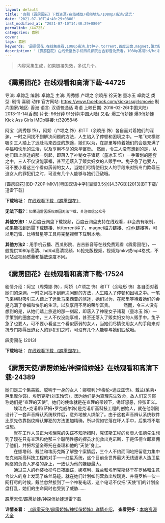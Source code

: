 ```yaml
---
layout: default
title: '喜剧《霹雳囧花》下载资源/在线播放/视频地址/1080p/高清/蓝光'
date: "2021-07-10T14:40:29+0800"
last_modified_at: "2021-07-10T14:40:29+0800"
permalink: /44725/
categories: 喜剧
cover:
tags: 喜剧
keywords: '霹雳囧花,在线免费看,1080p高清,bt种子,torrent,百度云盘,magnet,磁力链,迅雷下载资源'
description: '《霹雳囧花》在线云播放手机西瓜影院吉吉影音免费看，1080p高清bd/hd未删减完整版和tc抢先枪版，mkv/mp4格式，附带bt/torrent种子、magnet/磁力链、百度云盘、网盘资源迅雷下载链接'
---
```


>内容采集生成，如果链接失效，多试几个。


## 《霹雳囧花》在线观看和高清下载-44725

导演: 卓韵芝 编剧: 卓韵芝 主演: 周秀娜 卢颂之 余晓彤 徐天佑 童冰玉 卓韵芝 类型: 剧情 喜剧 动作 官方网站: https://www.facebook.com/kickassgirlsmovie 制片国家/地区: 香港 语言: 汉语普通话 粤语 上映日期: 2016-02-26(中国大陆) 2013-11-14(香港) 片长: 96分钟 91分钟(中国大陆) 又名: 爆三俏娇娃 爆3俏娇娃 Kick Ass Girls IMDb链接: tt3205846

阿宝（周秀娜 饰），阿娇（卢颂之 饰）和TT（余晓彤 饰）各自面对着她们的深渊，一时之间找不到解决问题的方法，人生陷入了停顿和困境之中。一笔飞来横财吸引三人踏上了远赴马来西亚的旅途，她们以为，在那里等待着她们的会是充满了幸福和快乐的生活，以及享用不尽的荣华富贵。 然而，令三人没有想到的是，从她们踏上旅途的那一刻起，即落入了神秘女子诸葛（童冰玉 饰）一手策划的圈套之中，三人不仅没能享福，甚至还落入了贩卖妇女的人贩手中。兔子急了也要人，可不要小看这三个看似孱弱的女人，当她们尽情使用女人的手段来对抗专门欺辱压迫女人的罪犯们之时，可没有几个人能够与她们匹敌哦。


[霹雳囧花][BD-720P-MKV][粤国双语中字][豆瓣3.5分][4.37GB][2013][BT下载/迅雷下载]

**下载地址**： [在线观看下载 《霹雳囧花》](https://www.btdx8.com/torrent/kick_ass_girls_2013.html) 


**无法下载?**：`如果迅雷因版权原因无法下载，关注微信公众号 `

**其他方法1**：从百度云网盘下载视频，百度云网盘支持在线观看，非会员有限制，如果能找到迅雷下载链接、bt/torrent种子、magnet磁力链接、e2dk链接等，可以用迅雷、比特彗星等工具将完整视频下载到本地。

**其他方法2**：用手机云播、西瓜影院、吉吉影音等在线免费观看《霹雳囧花》，一般提供1080p高清、hd/bd高清视频、tc抢先版视频，视频为mkv或mp4格式，不同站点视频质量和播放速度不同。


## 《霹雳囧花》在线观看和高清下载-17524

剧情介绍：阿宝（周秀娜 饰），阿娇（卢颂之 饰）和TT（余晓彤 饰）各自面对着她们的深渊，一时之间找不到解决问题的方法，人生陷入了停顿和困境之中。一笔飞来横财吸引三人踏上了远赴马来西亚的旅途，她们以为，在那里等待着她们的会是充满了幸福和快乐的生活，以及享用不尽的荣华富贵。   　　然而，令三人没有想到的是，从她们踏上旅途的那一刻起，即落入了神秘女子诸葛（童冰玉 饰）一手策划的圈套之中，三人不仅没能享福，甚至还落入了贩卖妇女的人贩手中。兔子急了也要人，可不要小看这三个看似孱弱的女人，当她们尽情使用女人的手段来对抗专门欺辱压迫女人的罪犯们之时，可没有几个人能够与她们匹敌哦。


霹雳囧花 (2013)

**下载地址**： [在线观看下载 《霹雳囧花》](https://www.btbtdy.me/btdy/dy3550.html) 


## 《霹雳天使/霹雳娇娃/神探俏娇娃》在线观看和高清下载-24389

她们是三个集美貌、聪明于一身的女人：娜塔利(卡梅伦&bull;迪亚兹饰)、戴兰(茱莉•芭里摩尔饰)、埃历克斯(刘玉玲饰)，因为她们是为查理先生效命，故人们又习惯称她们是“查理的天使&rdquo;。她们的使命就是在查理的带领下，锄奸惩恶，伸张正义。<br />　　埃瑞克&bull;克诺斯(萨姆•罗克威尔饰)是克诺斯高科技工程的创始人，就在他刚刚设计了一套声音辨认系统软件后，意外地被人绑架了。由于这套声音辨认系统软件比原先依靠指纹辨认罪犯的方法更加精确，所以假如它落在坏人手中，后果将不堪设想。<br />　　就在工作人员正为埃瑞克的失踪不知所措时，克诺斯工程的负责人伍德先生想到了现在只有查理和他那三个聪明性感的探员才能救出克诺斯，于是伍德立即雇佣了他们，并把希望全寄托在查理和他的“天使”身上。<br />　　在娜塔利、戴兰和埃历克斯了解整个案情后，三个人不约而同地把留意力集中在克诺斯高科技工程的对手&mdash;—红星系统，这个目前全世界最大无线通讯人造卫星网络的负责人罗格的身上，一致认为他的嫌疑最大。<br />　　通过三人的乔装妆扮与日夜跟踪，娜塔利、戴兰和埃历克斯终于在罗格和生意合伙人的身上发现了蛛丝马迹。就在她们计划如何营救出埃瑞克、并将罗格一伙一网打尽的时候，戴兰忽然接到了一个神秘电话，这个电话不仅把&ldquo;天使”们的计划全盘打乱，她们的生命同时也受到了威胁……


霹雳天使/霹雳娇娃/神探俏娇娃迅雷下载

**详情查看**： [《霹雳天使/霹雳娇娃/神探俏娇娃》详情介绍](/movie/24389/)， **查看更多**：[本站资源大全](/movie/t/all/)

